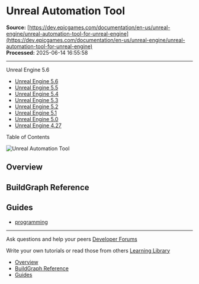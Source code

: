 # Unreal Automation Tool

**Source:** [https://dev.epicgames.com/documentation/en-us/unreal-engine/unreal-automation-tool-for-unreal-engine](https://dev.epicgames.com/documentation/en-us/unreal-engine/unreal-automation-tool-for-unreal-engine)  
**Processed:** 2025-06-14 16:55:58

---

Unreal Engine 5.6

-   [Unreal Engine 5.6](/documentation/en-us/unreal-engine/unreal-automation-tool-for-unreal-engine?application_version=5.6)
-   [Unreal Engine 5.5](/documentation/en-us/unreal-engine/unreal-automation-tool-for-unreal-engine?application_version=5.5)
-   [Unreal Engine 5.4](/documentation/en-us/unreal-engine/unreal-automation-tool-for-unreal-engine?application_version=5.4)
-   [Unreal Engine 5.3](/documentation/en-us/unreal-engine/unreal-automation-tool-for-unreal-engine?application_version=5.3)
-   [Unreal Engine 5.2](/documentation/en-us/unreal-engine/unreal-automation-tool-for-unreal-engine?application_version=5.2)
-   [Unreal Engine 5.1](/documentation/en-us/unreal-engine/unreal-automation-tool-for-unreal-engine?application_version=5.1)
-   [Unreal Engine 5.0](/documentation/en-us/unreal-engine/unreal-automation-tool-for-unreal-engine?application_version=5.0)
-   [Unreal Engine 4.27](/documentation/en-us/unreal-engine/unreal-automation-tool-for-unreal-engine?application_version=4.27)

Table of Contents

![Unreal Automation Tool](https://dev.epicgames.com/community/api/documentation/image/04cd8cf6-5a47-4256-bc2f-f0133ae4752c?resizing_type=fill&width=1920&height=335)

## Overview

## BuildGraph Reference

## Guides

-   [programming](https://documentation-assets-ssr/community/search?query=programming)

---

Ask questions and help your peers [Developer Forums](https://forums.unrealengine.com/categories?tag=unreal-engine)

Write your own tutorials or read those from others [Learning Library](https://documentation-assets-ssr/community/unreal-engine/learning)

-   [Overview](/documentation/en-us/unreal-engine/unreal-automation-tool-for-unreal-engine#overview)
-   [BuildGraph Reference](/documentation/en-us/unreal-engine/unreal-automation-tool-for-unreal-engine#buildgraphreference)
-   [Guides](/documentation/en-us/unreal-engine/unreal-automation-tool-for-unreal-engine#guides)